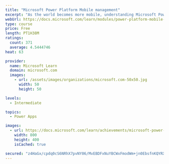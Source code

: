 ```yaml
---
title: "Microsoft Power Platform Mobile management"
excerpt: "As the world becomes more mobile, understanding Microsoft Power Platform mobile capabilities allows functional consultants not only ensure seamless access from mobile devices, but also take advantage of its unique form factor when implementing Dynamics 365 solutions."
webUrl: https://docs.microsoft.com/learn/modules/power-platform-mobile-management/
type: course
price: Free
length: PT1H38M
ratings:
  count: 371
  average: 4.5444746
heat: 63

provider:
  name: Microsoft Learn
  domain: microsoft.com
  images:
    - url: /assets/images/organizations/microsoft.com-50x50.jpg
      width: 50
      height: 50

levels:
  - Intermediate

topics:
  - Power Apps

images:
  - url: https://docs.microsoft.com/learn/achievements/microsoft-power-platform-mobile-management-social.png
    width: 800
    height: 400
    isCached: true

secured: "z4HaGx/cpdq0cS6NRhX7pvNY06/MvEBDFxNuYBCWxFmodWm+jn0EbsfnKQYRXtG8cIjDH1V8BbWKnWncmOfHaeZx5II1/IIT3xKtcDTNcpjf+VZs8KRrkOBsTLSBCs3zpJ6IiJ6mW5FgJeWeCJPmXpdV/OTn64xqcQ1aDmjQRG3/eo+DjSxe+zoPls++z+y14H4QE59bBp25Q2XnfKGETknidOgfJ3hU5wv0s0VMghCnbRSCCy+utRiZV7QJvoycsoxcNEONBWpGQk7uijoNCguU7YpwhvGugxSi1KZZCfiM2glOp3+wPdY8xbvUy9hNz0mP6PEdeDWuUICqJYajjlJWJpPnvVmP9FZoteU6Qbf5IgGqObhJMsBnNXdfBE+wlDJWjupX8pgrBxmPaqKvNA==;Lg3ONvFd18MA21HDHJZ60g=="
---
```


